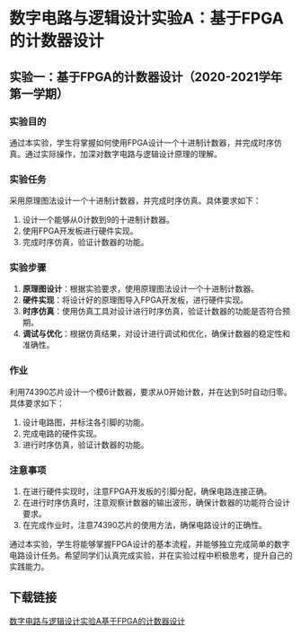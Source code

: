 # 数字电路与逻辑设计实验A：基于FPGA的计数器设计

## 实验一：基于FPGA的计数器设计（2020-2021学年第一学期）

### 实验目的
通过本实验，学生将掌握如何使用FPGA设计一个十进制计数器，并完成时序仿真。通过实际操作，加深对数字电路与逻辑设计原理的理解。

### 实验任务
采用原理图法设计一个十进制计数器，并完成时序仿真。具体要求如下：
1. 设计一个能够从0计数到9的十进制计数器。
2. 使用FPGA开发板进行硬件实现。
3. 完成时序仿真，验证计数器的功能。

### 实验步骤
1. **原理图设计**：根据实验要求，使用原理图法设计一个十进制计数器。
2. **硬件实现**：将设计好的原理图导入FPGA开发板，进行硬件实现。
3. **时序仿真**：使用仿真工具对设计进行时序仿真，验证计数器的功能是否符合预期。
4. **调试与优化**：根据仿真结果，对设计进行调试和优化，确保计数器的稳定性和准确性。

### 作业
利用74390芯片设计一个模6计数器，要求从0开始计数，并在达到5时自动归零。具体要求如下：
1. 设计电路图，并标注各引脚的功能。
2. 完成电路的硬件实现。
3. 进行时序仿真，验证计数器的功能。

### 注意事项
1. 在进行硬件实现时，注意FPGA开发板的引脚分配，确保电路连接正确。
2. 在进行时序仿真时，注意观察计数器的输出波形，确保计数器的功能符合设计要求。
3. 在完成作业时，注意74390芯片的使用方法，确保电路设计的正确性。

通过本实验，学生将能够掌握FPGA设计的基本流程，并能够独立完成简单的数字电路设计任务。希望同学们认真完成实验，并在实验过程中积极思考，提升自己的实践能力。

## 下载链接

[数字电路与逻辑设计实验A基于FPGA的计数器设计](https://pan.quark.cn/s/750b5ee6f51d)